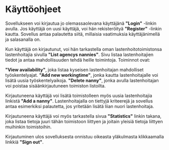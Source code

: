 # Käyttöohjeet

Sovellukseen voi kirjautua jo olemassaolevana käyttäjänä **"Login"** -linkin avulla. Jos käyttäjä on uusi käyttäjä, voi hän rekisteröityä **"Register"** -linkin kautta. Sovellus antaa palautetta siitä, millaisia vaatimuksia käyttäjänimellä ja salasanalla on.

Kun käyttäjä on kirjautunut, voi hän tarkastella oman lastenhoitotoimistonsa lastenhoitajia sivulla **"List agencys nannies"**. Sivu listaa lastenhoitajien tiedot ja antaa mahdollisuuden tehdä heille toimintoja. Toiminnot ovat:

**"View availability"**, joka listaa kyseisen lastenhoitajan mahdolliset työskentelyajat.
**"Add new workingtime"**, jonka kautta lastenhoitajalle voi lisätä uusia työskentelyaikoja.
**"Delete nanny"**, jonka avulla lastenhoitajan voi poistaa sisäänkirjautuneen toimiston listoilta. 

Kirjautuneena käyttäjä voi lisätä toimistolleen myös uusia lastenhoitajia linkistä **"Add a nanny"**. Lastenhoitajalla on tiettyjä kriteerejä ja sovellus antaa esimerkiksi palautetta, jos yritetään lisätä liian nuori lastenhoitaja.

Kirjautuneena käyttäjä voi myös tarkastella sivua **"Statistics"** linkin takana, joka listaa tietoja juuri tähän toimistoon liittyen ja joitain yleisiä tietoja liittyen muihinkin toimistoihin.

Kirjautuminen ulos sovelluksesta onnistuu oikeasta yläkulmasta klikkaamalla linkkiä **"Sign out"**.
 

